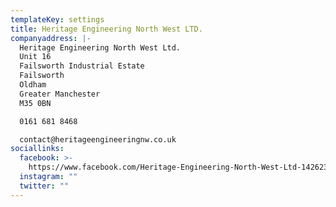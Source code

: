 ```yaml
---
templateKey: settings
title: Heritage Engineering North West LTD.
companyaddress: |-
  Heritage Engineering North West Ltd.  
  Unit 16  
  Failsworth Industrial Estate  
  Failsworth  
  Oldham  
  Greater Manchester  
  M35 0BN

  0161 681 8468

  contact@heritageengineeringnw.co.uk
sociallinks:
  facebook: >-
    https://www.facebook.com/Heritage-Engineering-North-West-Ltd-1426232660962086/
  instagram: ""
  twitter: ""
---
```

